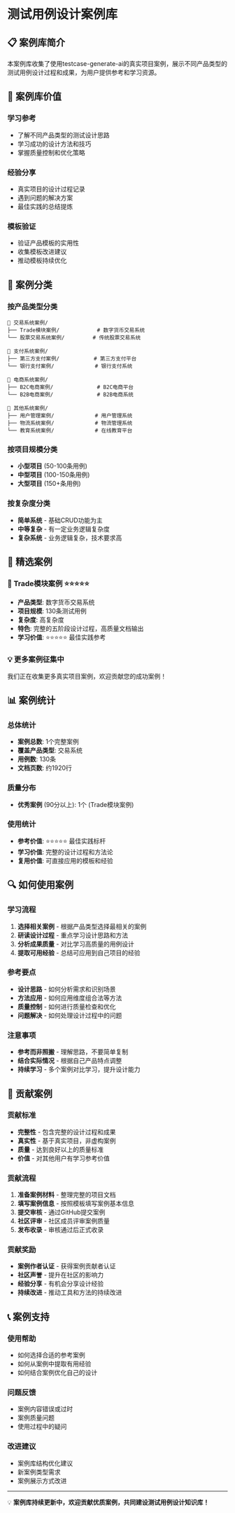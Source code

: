 # 测试用例设计案例库

## 📋 案例库简介

本案例库收集了使用testcase-generate-ai的真实项目案例，展示不同产品类型的测试用例设计过程和成果，为用户提供参考和学习资源。

## 🎯 案例库价值

### 学习参考
- 了解不同产品类型的测试设计思路
- 学习成功的设计方法和技巧
- 掌握质量控制和优化策略

### 经验分享
- 真实项目的设计过程记录
- 遇到问题的解决方案
- 最佳实践的总结提炼

### 模板验证
- 验证产品模板的实用性
- 收集模板改进建议
- 推动模板持续优化

## 📁 案例分类

### 按产品类型分类
```
📁 交易系统案例/
├── Trade模块案例/            # 数字货币交易系统
└── 股票交易系统案例/         # 传统股票交易系统

📁 支付系统案例/
├── 第三方支付案例/           # 第三方支付平台
└── 银行支付案例/             # 银行支付系统

📁 电商系统案例/
├── B2C电商案例/              # B2C电商平台
└── B2B电商案例/              # B2B电商系统

📁 其他系统案例/
├── 用户管理案例/             # 用户管理系统
├── 物流系统案例/             # 物流管理系统
└── 教育系统案例/             # 在线教育平台
```

### 按项目规模分类
- **小型项目** (50-100条用例)
- **中型项目** (100-150条用例)  
- **大型项目** (150+条用例)

### 按复杂度分类
- **简单系统** - 基础CRUD功能为主
- **中等复杂** - 有一定业务逻辑复杂度
- **复杂系统** - 业务逻辑复杂，技术要求高

## 🌟 精选案例

### 🥇 Trade模块案例 ⭐⭐⭐⭐⭐
- **产品类型**: 数字货币交易系统
- **项目规模**: 130条测试用例
- **复杂度**: 高复杂度
- **特色**: 完整的五阶段设计过程，高质量文档输出
- **学习价值**: ⭐⭐⭐⭐⭐ 最佳实践参考

### 💡 更多案例征集中
我们正在收集更多真实项目案例，欢迎贡献您的成功案例！

## 📊 案例统计

### 总体统计
- **案例总数**: 1个完整案例
- **覆盖产品类型**: 交易系统
- **用例数**: 130条
- **文档页数**: 约1920行

### 质量分布
- **优秀案例** (90分以上): 1个 (Trade模块案例)

### 使用统计
- **参考价值**: ⭐⭐⭐⭐⭐ 最佳实践标杆
- **学习价值**: 完整的设计过程和方法论
- **复用价值**: 可直接应用的模板和经验

## 🔍 如何使用案例

### 学习流程
1. **选择相关案例** - 根据产品类型选择最相关的案例
2. **研读设计过程** - 重点学习设计思路和方法
3. **分析成果质量** - 对比学习高质量的用例设计
4. **提取可用经验** - 总结可应用到自己项目的经验

### 参考要点
- **设计思路** - 如何分析需求和识别场景
- **方法应用** - 如何应用维度组合法等方法
- **质量控制** - 如何进行质量检查和优化
- **问题解决** - 如何处理设计过程中的问题

### 注意事项
- **参考而非照搬** - 理解思路，不要简单复制
- **结合实际情况** - 根据自己产品特点调整
- **持续学习** - 多个案例对比学习，提升设计能力

## 📝 贡献案例

### 贡献标准
- **完整性** - 包含完整的设计过程和成果
- **真实性** - 基于真实项目，非虚构案例
- **质量** - 达到良好以上的质量标准
- **价值** - 对其他用户有学习参考价值

### 贡献流程
1. **准备案例材料** - 整理完整的项目文档
2. **填写案例信息** - 按照模板填写案例基本信息
3. **提交审核** - 通过GitHub提交案例
4. **社区评审** - 社区成员评审案例质量
5. **发布收录** - 审核通过后正式收录

### 贡献奖励
- **案例作者认证** - 获得案例贡献者认证
- **社区声誉** - 提升在社区的影响力
- **经验分享** - 有机会分享设计经验
- **持续改进** - 推动工具和方法的持续改进

## 📞 案例支持

### 使用帮助
- 如何选择合适的参考案例
- 如何从案例中提取有用经验
- 如何结合案例优化自己的设计

### 问题反馈
- 案例内容错误或过时
- 案例质量问题
- 使用过程中的疑问

### 改进建议
- 案例库结构优化建议
- 新案例类型需求
- 案例展示方式改进

---

💡 **案例库持续更新中，欢迎贡献优质案例，共同建设测试用例设计知识库！**
